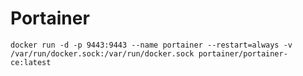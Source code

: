 # Portainer

```shell
docker run -d -p 9443:9443 --name portainer --restart=always -v /var/run/docker.sock:/var/run/docker.sock portainer/portainer-ce:latest
```

